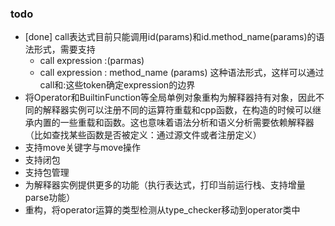### todo

* [done] call表达式目前只能调用id(params)和id.method_name(params)的语法形式，需要支持
  - call expression :(parmas)
  - call expression : method_name (params)
  这种语法形式，这样可以通过call和:这些token确定expression的边界
* 将Operator和BuiltinFunction等全局单例对象重构为解释器持有对象，因此不同的解释器实例可以注册不同的运算符重载和cpp函数，在构造的时候可以继承内置的一些重载和函数。这也意味着语法分析和语义分析需要依赖解释器（比如查找某些函数是否被定义：通过源文件或者注册定义）
* 支持move关键字与move操作
* 支持闭包
* 支持包管理
* 为解释器实例提供更多的功能（执行表达式，打印当前运行栈、支持增量parse功能）
* 重构，将operator运算的类型检测从type_checker移动到operator类中